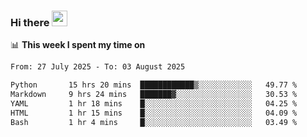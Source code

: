 ### Hi there <a href="https://www.gautamkrishnar.com/"><img src="https://media.giphy.com/media/hvRJCLFzcasrR4ia7z/giphy.gif" width="25px"></a>

📊 **This week I spent my time on**

<!--START_SECTION:waka-->

```txt
From: 27 July 2025 - To: 03 August 2025

Python       15 hrs 20 mins  ████████████▒░░░░░░░░░░░░   49.77 %
Markdown     9 hrs 24 mins   ███████▓░░░░░░░░░░░░░░░░░   30.53 %
YAML         1 hr 18 mins    █░░░░░░░░░░░░░░░░░░░░░░░░   04.25 %
HTML         1 hr 15 mins    █░░░░░░░░░░░░░░░░░░░░░░░░   04.09 %
Bash         1 hr 4 mins     █░░░░░░░░░░░░░░░░░░░░░░░░   03.49 %
```

<!--END_SECTION:waka-->
